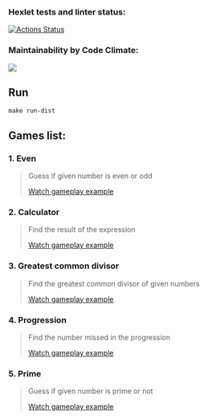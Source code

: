 ### Hexlet tests and linter status:
[![Actions Status](https://github.com/AlekGri/java-project-61/actions/workflows/hexlet-check.yml/badge.svg)](https://github.com/AlekGri/java-project-61/actions)
### Maintainability by Code Climate:
<a href="https://codeclimate.com/github/AlekGri/java-project-61/maintainability"><img src="https://api.codeclimate.com/v1/badges/f31e1fa4fcceaa72d1a5/maintainability" /></a>

## Run
```shell
make run-dist
```

## Games list:
### 1. Even
> Guess if given number is even or odd
> 
> [Watch gameplay example](https://asciinema.org/a/I5CCCwFX9LGkw1BVdvIgXUs49)
 
### 2. Calculator
> Find the result of the expression
>
> [Watch gameplay example](https://asciinema.org/a/XD97NUkHYagvsSFKVEFPWNP5a)

### 3. Greatest common divisor
> Find the greatest common divisor of given numbers
>
> [Watch gameplay example](https://asciinema.org/a/18UhUYHTgTTrnIyAWuxVI8LHw)

### 4. Progression
> Find the number missed in the progression
>
> [Watch gameplay example](https://asciinema.org/a/hakCxBjNNxFCDYqir8ppCmXPJ)

### 5. Prime
> Guess if given number is prime or not
>
> [Watch gameplay example](https://asciinema.org/a/P9q3nj2LYndkyVXu6lsJXBCPa)